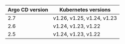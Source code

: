 | Argo CD version | Kubernetes versions |
|-----------------|---------------------|
| 2.7 | v1.26, v1.25, v1.24, v1.23 |
| 2.6 | v1.24, v1.23, v1.22 |
| 2.5 | v1.24, v1.23, v1.22 |
